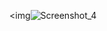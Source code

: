 <img![Screenshot_4](https://user-images.githubusercontent.com/102965097/197333287-2c3ba40a-a464-49c9-8421-380329c701e7.jpg)
